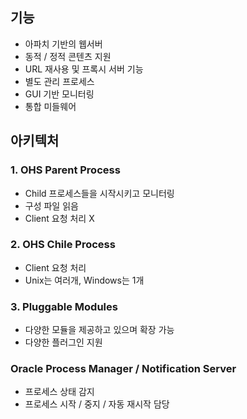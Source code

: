 
## 기능
- 아파치 기반의 웹서버
- 동적 / 정적 콘텐츠 지원
- URL 재사용 및 프록시 서버 기능
- 별도 관리 프로세스
- GUI 기반 모니터링
- 통합 미들웨어

## 아키텍처
### 1. OHS Parent Process
- Child 프로세스들을 시작시키고 모니터링
- 구성 파일 읽음
- Client 요청 처리 X

### 2. OHS Chile Process
- Client 요청 처리
- Unix는 여러개, Windows는 1개

### 3. Pluggable Modules
- 다양한 모듈을 제공하고 있으며 확장 가능
- 다양한 플러그인 지원

### Oracle Process Manager / Notification Server
- 프로세스 상태 감지
- 프로세스 시작 / 중지 / 자동 재시작 담당
